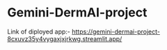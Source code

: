 # Gemini-DermAI-project

Link of diployed app:-
https://gemini-dermai-project-8cxuvz35y4vygaxjxjrkwg.streamlit.app/

